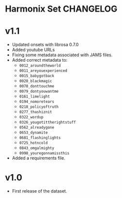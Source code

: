 Harmonix Set CHANGELOG
======================

v1.1
====

- Updated onsets with librosa 0.7.0
- Added youtube URLs
- Fixing some metadata associated with JAMS files.
- Added correct metadata to:
    - `0012_aroundtheworld`
    - `0011_areyouexperienced`
    - `0015_babygotback`
    - `0028_blackmagic`
    - `0078_donttouchme`
    - `0079_dontyouwantme`
    - `0161_limelight`
    - `0194_nomoretears`
    - `0218_policyoftruth`
    - `0277_thashiznit`
    - `0322_wordup`
    - `0326_yougotittherightstuff`
    - `0562_alreadygone`
    - `0653_dynamite`
    - `0681_flashinglights`
    - `0725_hotncold`
    - `0843_omgalmighty`
    - `0998_youregonnamissthis`
- Added a requirements file.

v1.0
====

- First release of the dataset.
